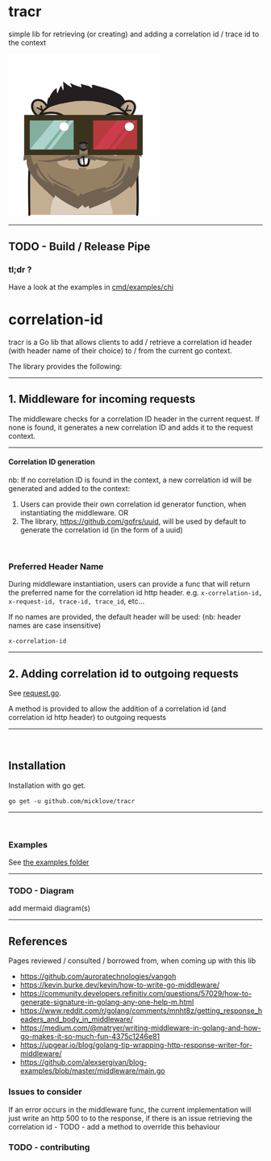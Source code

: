 # tracr
simple lib for retrieving (or creating) and adding a correlation id / trace id to the context 

<img src='./gopher.png' width='300'>

---

TODO - Build / Release Pipe
---

### tl;dr ?
Have a look at the examples in [cmd/examples/chi](cmd/examples/chi/README.md)

# correlation-id
tracr is a Go lib that allows clients to add / retrieve a correlation id header (with header name of their choice) to / from the current go context.

The library provides the following:

---


## 1. Middleware for incoming requests
The middleware checks for a correlation ID header in the current request. If none is found, it generates a new correlation ID and adds it to the request context.

---

#### Correlation ID generation
nb: If no correlation ID is found in the context, a new correlation id will be generated and added to the context:
1. Users can provide their own correlation id generator function, when instantiating the middleware.
OR
2. The library, https://github.com/gofrs/uuid, will be used by default to generate the correlation id (in the form of a uuid)

<br />

### Preferred Header Name
During middleware instantiation, users can provide a func that will return the preferred name for the correlation id http header.
e.g. `x-correlation-id, x-request-id, trace-id, trace_id`, etc...

If no names are provided, the default header will be used: (nb: header names are case insensitive)

    x-correlation-id


---


## 2. Adding correlation id to outgoing requests
See [request.go](/internal/tracr/request.go). 

A method is provided to allow the addition of a correlation id (and correlation id http header) to outgoing requests

---

<br />

## Installation
Installation with go get.

    go get -u github.com/micklove/tracr

---

<br />

### Examples

See [the examples folder](/cmd/examples/)

---

### TODO - Diagram
add mermaid diagram(s) 

---

## References
Pages reviewed / consulted / borrowed from, when coming up with this lib

* https://github.com/auroratechnologies/vangoh
* https://kevin.burke.dev/kevin/how-to-write-go-middleware/
* https://community.developers.refinitiv.com/questions/57029/how-to-generate-signature-in-golang-any-one-help-m.html
* https://www.reddit.com/r/golang/comments/mnht8z/getting_response_headers_and_body_in_middleware/
* https://medium.com/@matryer/writing-middleware-in-golang-and-how-go-makes-it-so-much-fun-4375c1246e81
* https://upgear.io/blog/golang-tip-wrapping-http-response-writer-for-middleware/
* https://github.com/alexsergivan/blog-examples/blob/master/middleware/main.go

### Issues to consider
If an error occurs in the middleware func, the current implementation will just write an http 500 to to the response, if there is an issue retrieving the correlation id - TODO - add a method to override this behaviour

### TODO - contributing

